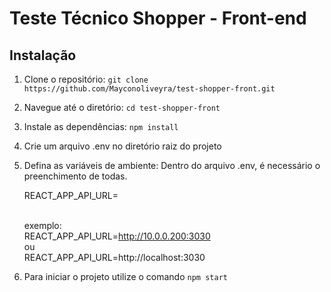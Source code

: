 # Teste Técnico Shopper - Front-end

## Instalação

1. Clone o repositório: `git clone https://github.com/Mayconoliveyra/test-shopper-front.git`
2. Navegue até o diretório: `cd test-shopper-front`
3. Instale as dependências: `npm install`
4. Crie um arquivo .env no diretório raiz do projeto
5. Defina as variáveis de ambiente: Dentro do arquivo .env, é necessário o preenchimento de todas.

   REACT_APP_API_URL=

   <br>exemplo:
   <br>REACT_APP_API_URL=http://10.0.0.200:3030
   <br>ou
   <br>REACT_APP_API_URL=http://localhost:3030

6. Para iniciar o projeto utilize o comando `npm start`
